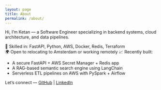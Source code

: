 ```yaml
---
layout: page
title: About
permalink: /about/
---
```


Hi, I’m Ketan — a Software Engineer specializing in backend systems, cloud architecture, and data pipelines.

🔧 Skilled in: FastAPI, Python, AWS, Docker, Redis, Terraform  
🌍 Open to relocating to Amsterdam or working remotely
📈 Recently built:  
- A secure FastAPI + AWS Secret Manager + Redis app  
- A RAG-based semantic search engine using LangChain  
- Serverless ETL pipelines on AWS with PySpark + Airflow  

Let’s connect — [GitHub](https://github.com/Ketz7) | [LinkedIn](https://linkedin.com/in/ketan-maurya-1b759517b)